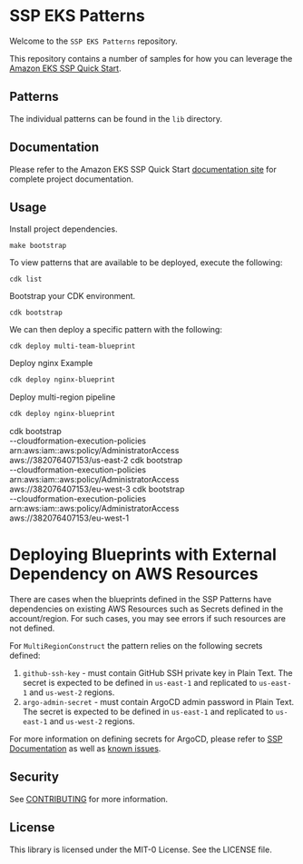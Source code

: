 # SSP EKS Patterns

Welcome to the `SSP EKS Patterns` repository.

This repository contains a number of samples for how you can leverage the [Amazon EKS SSP Quick Start](https://github.com/aws-quickstart/quickstart-ssp-amazon-eks).

## Patterns 

The individual patterns can be found in the `lib` directory. 

## Documentation

Please refer to the Amazon EKS SSP Quick Start [documentation site](https://aws-quickstart.github.io/quickstart-ssp-amazon-eks) for complete project documentation.

## Usage

Install project dependencies. 

```
make bootstrap
```

To view patterns that are available to be deployed, execute the following: 

```
cdk list
```

Bootstrap your CDK environment.

```
cdk bootstrap
```

We can then deploy a specific pattern with the following:

```
cdk deploy multi-team-blueprint
```

Deploy nginx Example

```bash
cdk deploy nginx-blueprint 
```

Deploy multi-region pipeline
```bash
cdk deploy nginx-blueprint 
```

cdk bootstrap \
  --cloudformation-execution-policies arn:aws:iam::aws:policy/AdministratorAccess \
  aws://382076407153/us-east-2
cdk bootstrap \
  --cloudformation-execution-policies arn:aws:iam::aws:policy/AdministratorAccess \
  aws://382076407153/eu-west-3
cdk bootstrap \
  --cloudformation-execution-policies arn:aws:iam::aws:policy/AdministratorAccess \
  aws://382076407153/eu-west-1


# Deploying Blueprints with External Dependency on AWS Resources

There are cases when the blueprints defined in the SSP Patterns have dependencies on existing AWS Resources such as Secrets defined in the account/region.
For such cases, you may see errors if such resources are not defined. 

For `MultiRegionConstruct` the pattern relies on the following secrets defined:

1. `github-ssh-key` - must contain GitHub SSH private key in Plain Text. The secret is expected to be defined in `us-east-1` and replicated to `us-east-1` and `us-west-2` regions.
2. `argo-admin-secret` - must contain ArgoCD admin password in Plain Text. The secret is expected to be defined in `us-east-1` and replicated to `us-east-1` and `us-west-2` regions.

For more information on defining secrets for ArgoCD, please refer to [SSP Documentation](https://github.com/aws-quickstart/quickstart-ssp-amazon-eks/blob/main/docs/addons/argo-cd.md#secrets-support) as well as [known issues](https://github.com/aws-quickstart/quickstart-ssp-amazon-eks/blob/main/docs/addons/argo-cd.md#known-issues).

## Security

See [CONTRIBUTING](CONTRIBUTING.md#security-issue-notifications) for more information.

## License

This library is licensed under the MIT-0 License. See the LICENSE file.

